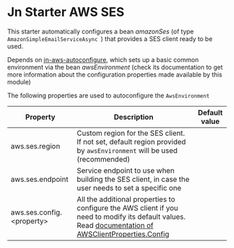 # Jn Starter AWS SES

This starter automatically configures a bean _amazonSes_ (of type `AmazonSimpleEmailServiceAsync `)
that provides a SES client ready to be used.

Depends on [jn-aws-autoconfigure](../jn-aws-autoconfigure/README.md), which sets up a basic common environment via the
bean _awsEnvironment_
(check its documentation to get more information about the configuration properties made available by this module)

The following properties are used to autoconfigure the `AwsEnvironment`

| Property               | Description                                                                | Default value  |
| ---------------------- | -------------------------------------------------------------------------- | -------------- |
| aws.ses.region | Custom region for the SES client. If not set, default region provided by `awsEnvironment` will be used (recommended) | |
| aws.ses.endpoint | Service endpoint to use when building the SES client, in case the user needs to set a specific one | |
| aws.ses.config.&lt;property&gt; | All the additional properties to configure the AWS client if you need to modify its default values. Read [documentation of AWSClientProperties.Config](../jn-aws-autoconfigure/README.md#awsclientproperties-doc) | |
